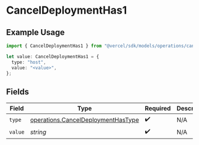 # CancelDeploymentHas1

## Example Usage

```typescript
import { CancelDeploymentHas1 } from "@vercel/sdk/models/operations/canceldeployment.js";

let value: CancelDeploymentHas1 = {
  type: "host",
  value: "<value>",
};
```

## Fields

| Field                                                                                    | Type                                                                                     | Required                                                                                 | Description                                                                              |
| ---------------------------------------------------------------------------------------- | ---------------------------------------------------------------------------------------- | ---------------------------------------------------------------------------------------- | ---------------------------------------------------------------------------------------- |
| `type`                                                                                   | [operations.CancelDeploymentHasType](../../models/operations/canceldeploymenthastype.md) | :heavy_check_mark:                                                                       | N/A                                                                                      |
| `value`                                                                                  | *string*                                                                                 | :heavy_check_mark:                                                                       | N/A                                                                                      |